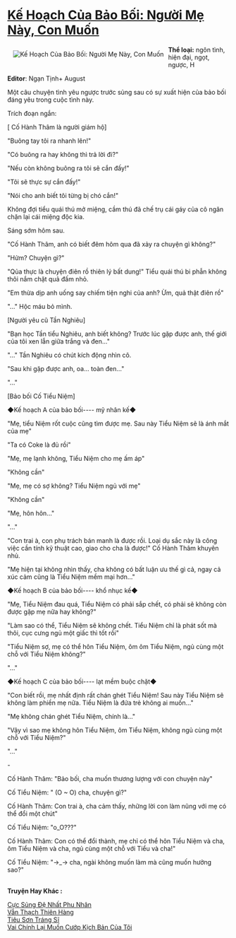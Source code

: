 <a href="https://utruyen.com/ke-hoach-cua-bao-boi-nguoi-me-nay-con-muon/17573/" title="Kế Hoạch Của Bảo Bối: Người Mẹ Này, Con Muốn"><h1>Kế Hoạch Của Bảo Bối: Người Mẹ Này, Con Muốn</h1></a><div style="display:table"><img align="right" style="float: left; padding: 10px;" src="https://utruyen.com/images/story/200x260/ke-hoach-cua-bao-boi-nguoi-me-nay-con-muon.jpg" alt="Kế Hoạch Của Bảo Bối: Người Mẹ Này, Con Muốn"><b>Thể loại:</b> ngôn tình, hiện đại, ngọt, ngược, H<p></p><b>Editor</b>: Ngạn Tịnh+ August <p></p>Một câu chuyện tình yêu ngược trước sủng sau có sự xuất hiện của bảo bối đáng yêu trong cuộc tình này.<p></p>Trích đoạn ngắn:<p></p>[ Cố Hành Thâm là người giám hộ]<p></p>"Buông tay tôi ra nhanh lên!"<p></p>"Có buông ra hay không thì trả lời đi?"<p></p>"Nếu còn không buông ra tôi sẽ cắn đấy!"<p></p>"Tôi sẽ thực sự cắn đấy!"<p></p>"Nói cho anh biết tôi từng bị chó cắn!"<p></p>Không đợi tiểu quái thú mở miệng, cầm thú đã chế trụ cái gáy của cô ngăn chặn lại cái miệng độc kia.<p></p>Sáng sớm hôm sau.<p></p>"Cố Hành Thâm, anh có biết đêm hôm qua đã xảy ra chuyện gì không?"<p></p>"Hửm? Chuyện gì?"<p></p>"Qủa thực là chuyện điên rồ thiên lý bất dung!" Tiểu quái thú bi phẫn không thôi nắm chặt quả đấm nhỏ.<p></p>"Em thừa dịp anh uống say chiếm tiện nghi của anh? Ừm, quả thật điên rồ"<p></p>"..." Hộc máu bỏ mình.<p></p>[Người yêu cũ Tần Nghiêu]<p></p>"Bạn học Tần tiểu Nghiêu, anh biết không? Trước lúc gặp được anh, thế giới của tôi xen lẫn giữa trắng và đen..."<p></p>"..." Tần Nghiêu có chút kích động nhìn cô.<p></p>"Sau khi gặp được anh, oa... toàn đen..."<p></p>"..."<p></p>[Bảo bối Cố Tiểu Niệm]<p></p>◆Kế hoạch A của bảo bối---- mỹ nhân kế◆<p></p>"Mẹ, tiểu Niệm rốt cuộc cũng tìm được mẹ. Sau này Tiểu Niệm sẽ là ánh mắt của mẹ"<p></p>"Ta có Coke là đủ rồi"<p></p>"Mẹ, mẹ lạnh không, Tiểu Niệm cho mẹ ấm áp"<p></p>"Không cần"<p></p>"Mẹ, mẹ có sợ không? Tiểu Niệm ngủ với mẹ"<p></p>"Không cần"<p></p>"Mẹ, hôn hôn..."<p></p>"..."<p></p>"Con trai à, con phụ trách bán manh là được rồi. Loại dụ sắc này là công việc cần tính kỹ thuật cao, giao cho cha là được!" Cố Hành Thâm khuyên nhủ.<p></p>"Mẹ hiện tại không nhìn thấy, cha không có bất luận ưu thế gì cả, ngay cả xúc cảm cũng là Tiểu Niệm mềm mại hơn..."<p></p>◆Kế hoạch B của bảo bối---- khổ nhục kế◆<p></p>"Mẹ, Tiểu Niệm đau quá, Tiểu Niệm có phải sắp chết, có phải sẽ không còn được gặp mẹ nữa hay không?"<p></p>"Làm sao có thể, Tiểu Niệm sẽ không chết. Tiểu Niệm chỉ là phát sốt mà thôi, cục cưng ngủ một giấc thì tốt rồi"<p></p>"Tiểu Niệm sợ, mẹ có thể hôn Tiểu Niệm, ôm ôm Tiểu Niệm, ngủ cùng một chỗ với Tiểu Niệm không?"<p></p>"..."<p></p>◆Kế hoạch C của bảo bối---- lạt mềm buộc chặt◆<p></p>"Con biết rồi, mẹ nhất định rất chán ghét Tiểu Niệm! Sau này Tiểu Niệm sẽ không làm phiền mẹ nữa. Tiểu Niệm là đứa trẻ không ai muốn..."<p></p>"Mẹ không chán ghét Tiểu Niệm, chính là..."<p></p>"Vậy vì sao mẹ không hôn Tiểu Niệm, ôm Tiểu Niệm, không ngủ cùng một chỗ với Tiểu Niệm?"<p></p>"..."<p></p>-<p></p>Cố Hành Thâm: "Bảo bối, cha muốn thương lượng với con chuyện này"<p></p>Cố Tiểu Niệm: " (O ~ O) cha, chuyện gì?"<p></p>Cố Hành Thâm: Con trai à, cha cảm thấy, những lời con làm nũng với mẹ có thể đổi một chút"<p></p>Cố Tiểu Niệm: "o_O???"<p></p>Cố Hành Thâm: Con có thể đổi thành, mẹ chỉ có thể hôn Tiểu Niệm và cha, ôm Tiểu Niệm và cha, ngủ cùng một chỗ với Tiểu và cha!"<p></p>Cố Tiểu Niệm: "→_→ cha, ngài không muốn làm mà cũng muốn hưởng sao?"</div><p><br><b>Truyện Hay Khác :</b></p><a href="https://utruyen.com/cuc-sung-de-nhat-phu-nhan/17408/" alt="Cực Sủng Đệ Nhất Phu Nhân">Cực Sủng Đệ Nhất Phu Nhân</a><br/><a href="https://dammyh.wordpress.com/2019/11/07/van-thach-thien-hang/" alt="Vẫn Thạch Thiên Hàng">Vẫn Thạch Thiên Hàng</a><br/><a href="https://github.com/quanluxury/ngontinhhot/tree/master/truyenhay/20576/" alt="Tiêu Sơn Tráng Sĩ">Tiêu Sơn Tráng Sĩ</a><br/><a href="https://dammyh.wordpress.com/2019/11/07/vai-chinh-lai-muon-cuop-kich-ban-cua-toi/" alt="Vai Chính Lại Muốn Cướp Kịch Bản Của Tôi">Vai Chính Lại Muốn Cướp Kịch Bản Của Tôi</a><br/>